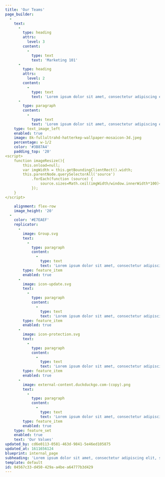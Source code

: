 ```yaml
---
title: 'Our Teams'
page_builder:
  -
    text:
      -
        type: heading
        attrs:
          level: 3
        content:
          -
            type: text
            text: 'Marketing 101'
      -
        type: heading
        attrs:
          level: 2
        content:
          -
            type: text
            text: 'Lorem ipsum dolor sit amet, consectetur adipiscing elit, sed do eiusmod tempor incididunt ut labore et dolore magna aliqua. Ut enim ad minim veniam, quis nostrud exercitation ullamco laboris nisi ut aliquip ex ea commodo consequat.'
      -
        type: paragraph
        content:
          -
            type: text
            text: 'Lorem ipsum dolor sit amet, consectetur adipiscing elit, sed do eiusmod tempor incididunt ut labore et dolore magna aliqua. Ut enim ad minim veniam, quis nostrud exercitation ullamco laboris nisi ut aliquip ex ea commodo consequat.'
    type: text_image_left
    enabled: true
    image: 8k-fullultrahd-hatterkep-wallpaper-mosaicon-3d.jpeg
    percentage: w-1/2
    color: '#3B87A4'
    padding_top: '20'
<script>
    function imageResize(){
        this.onload=null;
        var imgWidth = this.getBoundingClientRect().width;
        this.parentNode.querySelectorAll('source')
            .forEach(function (source) {
                source.sizes=Math.ceil(imgWidth/window.innerWidth*100)+'vw';
            });
    }
</script>

    alignment: flex-row
    image_height: '20'
  -
    color: '#E7EAEF'
    replicator:
      -
        image: Group.svg
        text:
          -
            type: paragraph
            content:
              -
                type: text
                text: 'Lorem ipsum dolor sit amet, consectetur adipiscing elit'
        type: feature_item
        enabled: true
      -
        image: icon-update.svg
        text:
          -
            type: paragraph
            content:
              -
                type: text
                text: 'Lorem ipsum dolor sit amet, consectetur adipiscing elit'
        type: feature_item
        enabled: true
      -
        image: icon-protection.svg
        text:
          -
            type: paragraph
            content:
              -
                type: text
                text: 'Lorem ipsum dolor sit amet, consectetur adipiscing elit'
        type: feature_item
        enabled: true
      -
        image: external-content.duckduckgo.com-(copy).png
        text:
          -
            type: paragraph
            content:
              -
                type: text
                text: 'Lorem ipsum dolor sit amet, consectetur adipiscing elit'
        type: feature_item
        enabled: true
    type: feature_set
    enabled: true
    text: 'Our Values'
updated_by: cd6e0113-0581-463d-9841-5e46ed105875
updated_at: 1611656124
blueprint: internal_page
subheading: 'Lorem ipsum dolor sit amet, consectetur adipiscing elit, sed do eiusmod tempor incididunt ut labore et dolore magna aliqua. Ut enim ad minim veniam, quis nostrud exercitation ullamco laboris nisi ut aliquip ex ea commodo consequat.'
template: default
id: 04567c33-d450-429a-a4be-a64777b3d429
---
```

